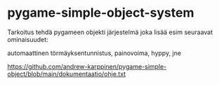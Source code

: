# pygame-simple-object-system


Tarkoitus tehdä pygameen objekti järjestelmä joka lisää esim seuraavat ominaisuudet:

automaattinen törmäyksentunnistus,
painovoima,
hyppy,
jne


https://github.com/andrew-karppinen/pygame-simple-object/blob/main/dokumentaatio/ohje.txt
